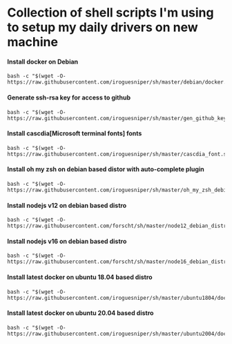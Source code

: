 # Collection of shell scripts I'm using to setup my daily drivers on new machine

#### Install docker on Debian
```shell script
bash -c "$(wget -O- https://raw.githubusercontent.com/iroguesniper/sh/master/debian/docker.sh)"
``` 

#### Generate ssh-rsa key for access to github
```shell script
bash -c "$(wget -O- https://raw.githubusercontent.com/iroguesniper/sh/master/gen_github_key.sh)"
``` 

#### Install cascdia[Microsoft terminal fonts] fonts
```shell script
bash -c "$(wget -O- https://raw.githubusercontent.com/iroguesniper/sh/master/cascdia_font.sh)"
```

#### Install oh my zsh on debian based distor with auto-complete plugin
```shell script
bash -c "$(wget -O- https://raw.githubusercontent.com/iroguesniper/sh/master/oh_my_zsh_debian_ubuntu.sh)"
```

#### Install nodejs v12 on debian based distro
```shell script
bash -c "$(wget -O- https://raw.githubusercontent.com/forscht/sh/master/node12_debian_distro.sh)"
```

#### Install nodejs v16 on debian based distro
```shell script
bash -c "$(wget -O- https://raw.githubusercontent.com/forscht/sh/master/node16_debian_distro.sh)"
```

#### Install latest docker on ubuntu 18.04 based distro
```shell script
bash -c "$(wget -O- https://raw.githubusercontent.com/iroguesniper/sh/master/ubuntu1804/docker_ubuntu_based_distro.sh)"
```

#### Install latest docker on ubuntu 20.04 based distro
```shell script
bash -c "$(wget -O- https://raw.githubusercontent.com/iroguesniper/sh/master/ubuntu2004/docker_ubuntu_based_distro.sh)"
```
